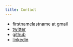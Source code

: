 ```yaml
---
title: Contact
---
```


* firstnamelastname at gmail
* [twitter](https://twitter.com/mioalter)
* [github](https://github.com/mioalter)
* [linkedin](https://www.linkedin.com/in/mioalter)
